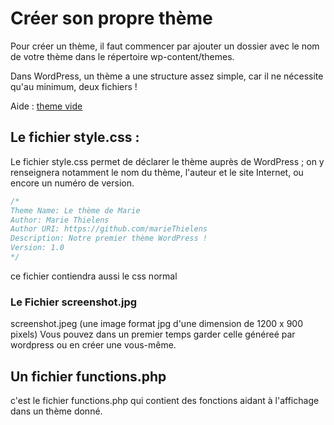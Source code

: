 # Créer son propre thème

Pour créer un thème, il faut commencer par ajouter un dossier avec le nom de votre thème dans le répertoire wp-content/themes.

Dans WordPress, un thème a une structure assez simple, car il ne nécessite qu'au minimum, deux fichiers !

Aide : [theme vide](http://underscores.me/)

## Le fichier style.css :

Le fichier style.css permet de déclarer le thème auprès de WordPress ; on y renseignera notamment le nom du thème, l'auteur et le site Internet, ou encore un numéro de version.

```CSS
/*
Theme Name: Le thème de Marie
Author: Marie Thielens
Author URI: https://github.com/marieThielens
Description: Notre premier thème WordPress !
Version: 1.0
*/
```

ce fichier contiendra aussi le css normal

### Le Fichier screenshot.jpg

screenshot.jpeg (une image format jpg d'une dimension de 1200 x 900 pixels) Vous pouvez dans un premier temps garder celle généreé par wordpress ou en créer une vous-même.

## Un fichier functions.php

c'est le fichier functions.php qui contient des fonctions aidant à l'affichage dans un thème donné.